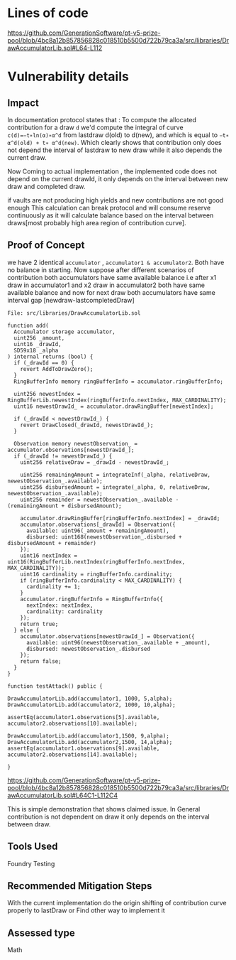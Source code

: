 # Lines of code

https://github.com/GenerationSoftware/pt-v5-prize-pool/blob/4bc8a12b857856828c018510b5500d722b79ca3a/src/libraries/DrawAccumulatorLib.sol#L64-L112


# Vulnerability details

## Impact
In documentation protocol states that :
To compute the allocated contribution for a draw `d` we'd compute the integral of curve `c(d)=−t∗ln(α)∗α^d` from lastdraw d(old) to d(new), and which is equal to
`−t∗ α^d(old) + t∗ α^d(new)`. Which clearly shows that contribution only does not depend the interval of lastdraw to new draw while it also depends the current draw.

Now Coming to actual implementation , the implemented code does not depend on the current drawId, it only depends on the interval between new draw and completed draw.

if vaults are not producing high yields and new contributions are not good enough This calculation can break protocol and will consume reserve continuously as it will calculate balance based on the interval between draws[most probably high area region of contribution curve].

## Proof of Concept
we have 2 identical `accumulator` , `accumulator1 & accumulator2`. Both have no balance in starting.
Now suppose after different scenarios of contribution both accumulators have same available balance i.e after x1 draw in accumulator1 and x2 draw in accumulator2 both have same available  balance and now for next draw both accumulators have same interval gap [newdraw-lastcompletedDraw]


```solidity
File: src/libraries/DrawAccumulatorLib.sol

function add(
  Accumulator storage accumulator,
  uint256 _amount,
  uint16 _drawId,
  SD59x18 _alpha
) internal returns (bool) {
  if (_drawId == 0) {
    revert AddToDrawZero();
  }
  RingBufferInfo memory ringBufferInfo = accumulator.ringBufferInfo;

  uint256 newestIndex = RingBufferLib.newestIndex(ringBufferInfo.nextIndex, MAX_CARDINALITY);
  uint16 newestDrawId_ = accumulator.drawRingBuffer[newestIndex];

  if (_drawId < newestDrawId_) {
    revert DrawClosed(_drawId, newestDrawId_);
  }

  Observation memory newestObservation_ = accumulator.observations[newestDrawId_];
  if (_drawId != newestDrawId_) {
    uint256 relativeDraw = _drawId - newestDrawId_;

    uint256 remainingAmount = integrateInf(_alpha, relativeDraw, newestObservation_.available);
    uint256 disbursedAmount = integrate(_alpha, 0, relativeDraw, newestObservation_.available);
    uint256 remainder = newestObservation_.available - (remainingAmount + disbursedAmount);

    accumulator.drawRingBuffer[ringBufferInfo.nextIndex] = _drawId;
    accumulator.observations[_drawId] = Observation({
      available: uint96(_amount + remainingAmount),
      disbursed: uint168(newestObservation_.disbursed + disbursedAmount + remainder)
    });
    uint16 nextIndex = uint16(RingBufferLib.nextIndex(ringBufferInfo.nextIndex, MAX_CARDINALITY));
    uint16 cardinality = ringBufferInfo.cardinality;
    if (ringBufferInfo.cardinality < MAX_CARDINALITY) {
      cardinality += 1;
    }
    accumulator.ringBufferInfo = RingBufferInfo({
      nextIndex: nextIndex,
      cardinality: cardinality
    });
    return true;
  } else {
    accumulator.observations[newestDrawId_] = Observation({
      available: uint96(newestObservation_.available + _amount),
      disbursed: newestObservation_.disbursed
    });
    return false;
  }
}
```
```solidity
function testAttack() public {

DrawAccumulatorLib.add(accumulator1, 1000, 5,alpha);
DrawAccumulatorLib.add(accumulator2, 1000, 10,alpha);

assertEq(accumulator1.observations[5].available, accumulator2.observations[10].available);

DrawAccumulatorLib.add(accumulator1,1500, 9,alpha);
DrawAccumulatorLib.add(accumulator2,1500, 14,alpha);
assertEq(accumulator1.observations[9].available, accumulator2.observations[14].available);

}
```
https://github.com/GenerationSoftware/pt-v5-prize-pool/blob/4bc8a12b857856828c018510b5500d722b79ca3a/src/libraries/DrawAccumulatorLib.sol#L64C1-L112C4

This is simple demonstration that shows claimed issue.
In General contribution is not dependent on draw it only depends on the interval between draw.

## Tools Used

Foundry Testing

## Recommended Mitigation Steps
With the current implementation do the origin shifting of contribution curve properly to lastDraw
or
Find other way to implement it



## Assessed type

Math